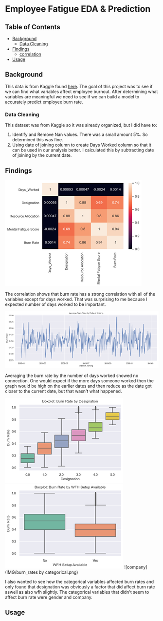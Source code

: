 # Employee Fatigue EDA & Prediction

## Table of Contents

- [Background](#Background)
  - [Data Cleaning](#cleaning)
- [Findings](#Findings)
  - [correlation](#corr)
- [Usage](#Usage)

<a name="Background"/>

## Background

This data is from Kaggle found [here](https://www.kaggle.com/blurredmachine/are-your-employees-burning-out). The goal of this project was to see if we can find what variables affect employee burnout. After determining what variables are meaningful we need to see if we can build a model to accurately predict employee burn rate.

### Data Cleaning

This dataset was from Kaggle so it was already organized, but I did have to:
1. Identify and Remove Nan values. There was a small amount 5%. So determined this was fine.
2. Using date of joining column to create Days Worked column so that it can be used in our analysis better. I calculated this by subtracting date of joining by the current date.

<a name="Findings"/>

## Findings

<a name="corr"/>

![corr](IMG/corr.png)

The correlation shows that burn rate has a strong correlation with all of the variables except for days worked. That was surprising to me because I expected number of days worked to be important.

![days_worked](IMG/days_worked.png)

Averaging the burn rate by the number of days worked showed no connection. One would expect if the more days someone worked then the graph would be high on the earlier dates and then reduce as the date got closer to the current date, but that wasn't what happened.

![designation](IMG/burn_rate_designation.png)
![wfh](IMG/wfh.png)
![company](IMG/burn_rates by categorical.png)


I also wanted to see how the categorical variables affected burn rates and only found that designation was obviously a factor that did affect burn rate aswell as also wfh slightly. The categorical variables that didn't seem to affect burn rate were gender and company.  

<a name="Usage"/>

## Usage
